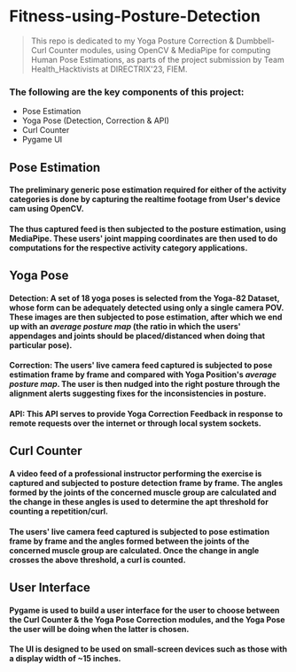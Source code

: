 # Fitness-using-Posture-Detection
> This repo is dedicated to my Yoga Posture Correction & Dumbbell-Curl Counter  modules, using OpenCV & MediaPipe for computing Human Pose Estimations, as parts of the project submission by Team Health_Hacktivists at DIRECTRIX'23, FIEM.

 ### The following are the key components of this project:
  - Pose Estimation
  - Yoga Pose (Detection, Correction & API)
  - Curl Counter
  - Pygame UI

## Pose Estimation
#### The preliminary generic pose estimation required for either of the activity categories is done by capturing the realtime footage from User's device cam using OpenCV.
#### The thus captured feed is then subjected to the posture estimation, using MediaPipe. These users' joint mapping coordinates are then used to do computations for the respective activity category applications.

## Yoga Pose
#### **Detection**: A set of 18 yoga poses is selected from the Yoga-82 Dataset, whose form can be adequately detected using only a single camera POV. These images are then subjected to pose estimation, after which we end up with an *average posture map* (the ratio in which the users' appendages and joints should be placed/distanced when doing that particular pose).
#### **Correction**: The users' live camera feed captured is subjected to pose estimation frame by frame and compared with Yoga Position's *average posture map*. The user is then nudged into the right posture through the alignment alerts suggesting fixes for the inconsistencies in posture.
#### **API**: This API serves to provide Yoga Correction Feedback in response to remote requests over the internet or through local system sockets.

## Curl Counter
#### A video feed of a professional instructor performing the exercise is captured and subjected to posture detection frame by frame. The angles formed by the joints of the concerned muscle group are calculated and the change in these angles is used to determine the apt threshold for counting a repetition/curl.
#### The users' live camera feed captured is subjected to pose estimation frame by frame and the angles formed between the joints of the concerned muscle group are calculated. Once the change in angle crosses the above threshold, a curl is counted.

## User Interface
#### **Pygame** is used to build a user interface for the user to choose between the Curl Counter & the Yoga Pose Correction modules, and the Yoga Pose the user will be doing when the latter is chosen.
#### The UI is designed to be used on small-screen devices such as those with a display width of ~15 inches.
